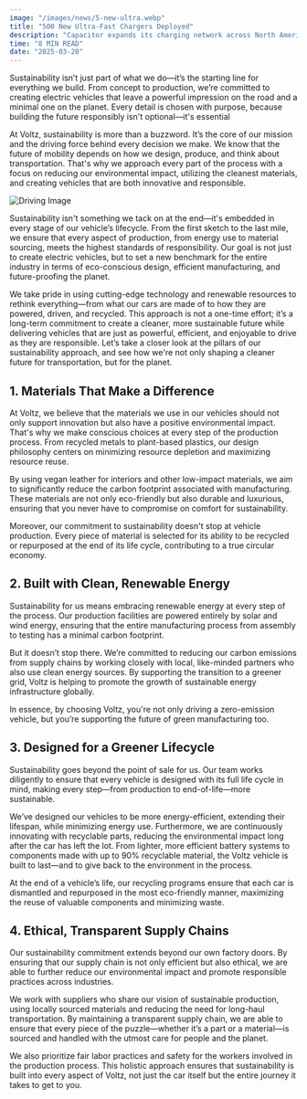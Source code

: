 ```yaml
---
image: "/images/news/5-new-ultra.webp"
title: "500 New Ultra-Fast Chargers Deployed"
description: "Capacitor expands its charging network across North America, cutting average charge times by 40%."
time: "8 MIN READ"
date: "2025-03-20"
---
```


Sustainability isn’t just part of what we do—it’s the starting line for everything we build. From concept to production, we’re committed to creating electric vehicles that leave a powerful impression on the road and a minimal one on the planet. Every detail is chosen with purpose, because building the future responsibly isn't optional—it's essential

At Voltz, sustainability is more than a buzzword. It’s the core of our mission and the driving force behind every decision we make. We know that the future of mobility depends on how we design, produce, and think about transportation. That's why we approach every part of the process with a focus on reducing our environmental impact, utilizing the cleanest materials, and creating vehicles that are both innovative and responsible.

![Driving Image](/images/driving.webp)

Sustainability isn't something we tack on at the end—it's embedded in every stage of our vehicle’s lifecycle. From the first sketch to the last mile, we ensure that every aspect of production, from energy use to material sourcing, meets the highest standards of responsibility. Our goal is not just to create electric vehicles, but to set a new benchmark for the entire industry in terms of eco-conscious design, efficient manufacturing, and future-proofing the planet.

We take pride in using cutting-edge technology and renewable resources to rethink everything—from what our cars are made of to how they are powered, driven, and recycled. This approach is not a one-time effort; it’s a long-term commitment to create a cleaner, more sustainable future while delivering vehicles that are just as powerful, efficient, and enjoyable to drive as they are responsible. Let’s take a closer look at the pillars of our sustainability approach, and see how we're not only shaping a cleaner future for transportation, but for the planet.


## 1. Materials That Make a Difference

At Voltz, we believe that the materials we use in our vehicles should not only support innovation but also have a positive environmental impact. That's why we make conscious choices at every step of the production process. From recycled metals to plant-based plastics, our design philosophy centers on minimizing resource depletion and maximizing resource reuse.

By using vegan leather for interiors and other low-impact materials, we aim to significantly reduce the carbon footprint associated with manufacturing. These materials are not only eco-friendly but also durable and luxurious, ensuring that you never have to compromise on comfort for sustainability.

Moreover, our commitment to sustainability doesn't stop at vehicle production. Every piece of material is selected for its ability to be recycled or repurposed at the end of its life cycle, contributing to a true circular economy.

## 2. Built with Clean, Renewable Energy

Sustainability for us means embracing renewable energy at every step of the process. Our production facilities are powered entirely by solar and wind energy, ensuring that the entire manufacturing process from assembly to testing has a minimal carbon footprint.

But it doesn’t stop there. We’re committed to reducing our carbon emissions from supply chains by working closely with local, like-minded partners who also use clean energy sources. By supporting the transition to a greener grid, Voltz is helping to promote the growth of sustainable energy infrastructure globally.

In essence, by choosing Voltz, you're not only driving a zero-emission vehicle, but you’re supporting the future of green manufacturing too.

## 3. Designed for a Greener Lifecycle

Sustainability goes beyond the point of sale for us. Our team works diligently to ensure that every vehicle is designed with its full life cycle in mind, making every step—from production to end-of-life—more sustainable.

We’ve designed our vehicles to be more energy-efficient, extending their lifespan, while minimizing energy use. Furthermore, we are continuously innovating with recyclable parts, reducing the environmental impact long after the car has left the lot. From lighter, more efficient battery systems to components made with up to 90% recyclable material, the Voltz vehicle is built to last—and to give back to the environment in the process.

At the end of a vehicle’s life, our recycling programs ensure that each car is dismantled and repurposed in the most eco-friendly manner, maximizing the reuse of valuable components and minimizing waste.

## 4. Ethical, Transparent Supply Chains

Our sustainability commitment extends beyond our own factory doors. By ensuring that our supply chain is not only efficient but also ethical, we are able to further reduce our environmental impact and promote responsible practices across industries.

We work with suppliers who share our vision of sustainable production, using locally sourced materials and reducing the need for long-haul transportation. By maintaining a transparent supply chain, we are able to ensure that every piece of the puzzle—whether it’s a part or a material—is sourced and handled with the utmost care for people and the planet.


We also prioritize fair labor practices and safety for the workers involved in the production process. This holistic approach ensures that sustainability is built into every aspect of Voltz, not just the car itself but the entire journey it takes to get to you.
